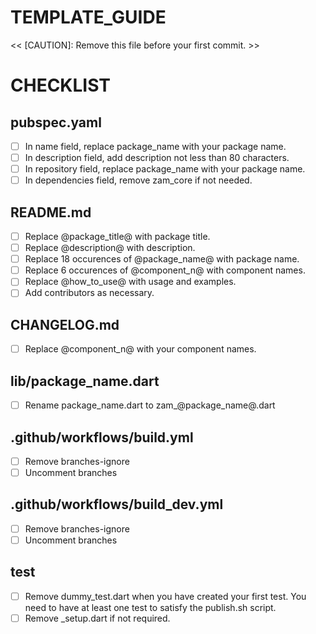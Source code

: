 # TEMPLATE_GUIDE
<< [CAUTION]: Remove this file before your first commit. >>

# CHECKLIST

## pubspec.yaml
- [ ] In name field, replace package_name with your package name.
- [ ] In description field, add description not less than 80 characters.
- [ ] In repository field, replace package_name with your package name.
- [ ] In dependencies field, remove zam_core if not needed.

## README.md
- [ ] Replace @package_title@ with package title.
- [ ] Replace @description@ with description.
- [ ] Replace 18 occurences of @package_name@ with package name.
- [ ] Replace 6 occurences of @component_n@ with component names.
- [ ] Replace @how_to_use@ with usage and examples.
- [ ] Add contributors as necessary.

## CHANGELOG.md

- [ ] Replace @component_n@ with your component names.

## lib/package_name.dart
- [ ] Rename package_name.dart to zam_@package_name@.dart

## .github/workflows/build.yml
- [ ] Remove branches-ignore
- [ ] Uncomment branches

## .github/workflows/build_dev.yml
- [ ] Remove branches-ignore
- [ ] Uncomment branches

## test
- [ ] Remove dummy_test.dart when you have created your first test. You need to have at least one test to satisfy the publish.sh script.
- [ ] Remove _setup.dart if not required.
